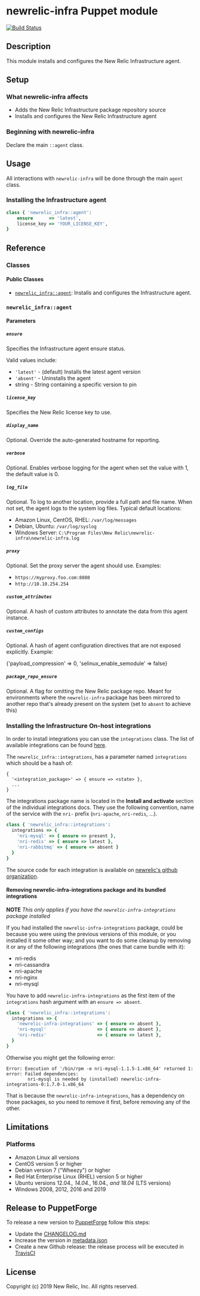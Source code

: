 # newrelic-infra Puppet module

[![Build Status](https://travis-ci.org/newrelic/infrastructure-agent-puppet.svg?branch=master)](https://travis-ci.org/newrelic/infrastructure-agent-puppet)

## Description

This module installs and configures the New Relic Infrastructure agent.

## Setup

### What newrelic-infra affects

* Adds the New Relic Infrastructure package repository source
* Installs and configures the New Relic Infrastructure agent

### Beginning with newrelic-infra

Declare the main `::agent` class.

## Usage

All interactions with `newrelic-infra` will be done through the main `agent` class.

### Installing the Infrastructure agent

```ruby
class { 'newrelic_infra::agent':
    ensure      => 'latest',
    license_key => 'YOUR_LICENSE_KEY',
}
```

## Reference

### Classes

#### Public Classes

* [`newrelic_infra::agent`](#newrelic_infraagent): Installs and configures the Infrastructure agent.

### `newrelic_infra::agent`

#### Parameters

##### `ensure`

Specifies the Infrastructure agent ensure status.

Valid values include:

* `'latest'` - (default) Installs the latest agent version
* `'absent'` - Uninstalls the agent
* string - String containing a specific version to pin

##### `license_key`

Specifies the New Relic license key to use.

##### `display_name`

Optional. Override the auto-generated hostname for reporting.

##### `verbose`

Optional. Enables verbose logging for the agent when set the value with 1, the default value is 0.

##### `log_file`

Optional. To log to another location, provide a full path and file name. When not set, the agent logs to the system log files.
Typical default locations:

* Amazon Linux, CentOS, RHEL: `/var/log/messages`
* Debian, Ubuntu: `/var/log/syslog`
* Windows Server: `C:\Program Files\New Relic\newrelic-infra\newrelic-infra.log`

##### `proxy`

Optional. Set the proxy server the agent should use. Examples:

* `https://myproxy.foo.com:8080`
* `http://10.10.254.254`

##### `custom_attributes`

Optional. A hash of custom attributes to annotate the data from this agent instance.

##### `custom_configs`

Optional. A hash of agent configuration directives that are not exposed explicitly. Example:

{'payload_compression' => 0, 'selinux_enable_semodule' => false}

##### `package_repo_ensure`

Optional. A flag for omitting the New Relic package repo. Meant for environments where the `newrelic-infra`
package has been mirrored to another repo that's already present on the system (set to `absent` to achieve this)

### Installing the Infrastructure On-host integrations

In order to install integrations you can use the `integrations` class. The list
of available integrations can be found [here][3].

The `newrelic_infra::integrations`, has a parameter named `integrations` which
should be a hash of:

```
{
  '<integration_package>' => { ensure => <state> },
  ...
}
```

The integrations package name is located in the **Install and activate**
section of the individual integrations docs. They use the following convention,
name of the service with the `nri-` prefix (`nri-apache`, `nri-redis`, ...).

```ruby
class { 'newrelic_infra::integrations':
  integrations => {
    'nri-mysql' => { ensure => present },
    'nri-redis' => { ensure => latest },
    'nri-rabbitmq' => { ensure => absent }
  }
}
```

The source code for each integration is available on [newrelic's github organization][4].

#### Removing newrelic-infra-integrations package and its bundled integrations

**NOTE** *This only applies if you have the `newrelic-infra-integrations` 
package installed*

If you had installed the `newrelic-infra-integrations` package, 
could be because you were using the previous versions of this module, or you 
installed it some other way; and you want to do some cleanup by
removing it or any of the following integrations (the ones that came bundle
with it):

- nri-redis
- nri-cassandra
- nri-apache
- nri-nginx
- nri-mysql

You have to add `newrelic-infra-integrations` as the first item of the 
`integrations` hash argument with an `ensure => absent`.

```ruby
class { 'newrelic_infra::integrations':
  integrations => {
    'newrelic-infra-integrations' => { ensure => absent },
    'nri-mysql'                   => { ensure => absent },
    'nri-redis'                   => { ensure => latest },
  }
}
```

Otherwise you might get the following error:

```
Error: Execution of '/bin/rpm -e nri-mysql-1.1.5-1.x86_64' returned 1: error: Failed dependencies:
        nri-mysql is needed by (installed) newrelic-infra-integrations-0:1.7.0-1.x86_64
```

That is because the `newrelic-infra-integrations`, has a dependency on those 
packages, so you need to remove it first, before removing any of the other.

## Limitations

### Platforms

* Amazon Linux all versions
* CentOS version 5 or higher
* Debian version 7 ("Wheezy") or higher
* Red Hat Enterprise Linux (RHEL) version 5 or higher
* Ubuntu versions 12.04._, 14.04._, 16.04._, and 18.04_ (LTS versions)
* Windows 2008, 2012, 2016 and 2019

## Release to PuppetForge

To release a new version to [PuppetForge][1] follow this steps:

* Update the [CHANGELOG.md](CHANGELOG.md)
* Increase the version in [metadata.json](metadata.json)
* Create a new Github release: the release process will be executed
  in [TravisCI][2]

## License

Copyright (c) 2019 New Relic, Inc. All rights reserved.

[1]: https://forge.puppet.com/newrelic/newrelic_infra
[2]: https://travis-ci.org/newrelic/infrastructure-agent-puppet/
[3]: https://docs.newrelic.com/docs/integrations/host-integrations/host-integrations-list
[4]: https://github.com/search?l=&p=1&q=nri-+user%3Anewrelic&ref=advsearch&type=Repositories&utf8=%E2%9C%93
